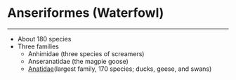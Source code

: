 # Anseriformes (Waterfowl)
--- 
+ About 180 species
+ Three families
  - Anhimidae (three species of screamers)
  - Anseranatidae (the magpie goose)
  - [Anatidae](path)(largest family, 170 species; ducks, geese, and swans)
